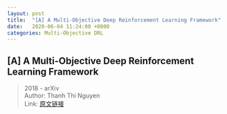 ```yaml
---
layout: post
title:  "[A] A Multi-Objective Deep Reinforcement Learning Framework"
date:   2020-06-04 11:24:00 +0800
categories: Multi-Objective DRL
---
```


## [A] A Multi-Objective Deep Reinforcement Learning Framework
> 2018 - arXiv  
> Author: Thanh Thi Nguyen  
> Link: [原文链接](https://arxiv.org/abs/1803.02965)